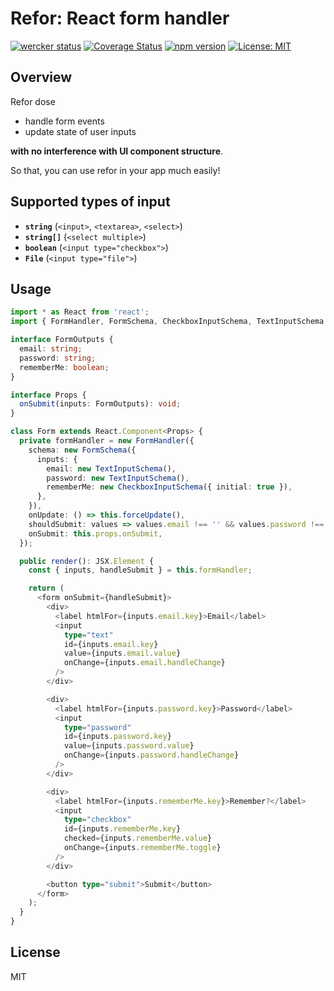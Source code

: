 # Refor: React form handler

[![wercker status](https://app.wercker.com/status/a58445da0dc27ddbc4f2d1366fb92a5f/s/master "wercker status")](https://app.wercker.com/project/byKey/a58445da0dc27ddbc4f2d1366fb92a5f)
[![Coverage Status](https://coveralls.io/repos/github/mozisan/refor/badge.svg?branch=feature%2Fenable-uploading-coverage-to-coveralls)](https://coveralls.io/github/mozisan/refor?branch=feature%2Fenable-uploading-coverage-to-coveralls)
[![npm version](https://img.shields.io/npm/v/refor.svg?style=flat)](https://www.npmjs.com/package/refor)
[![License: MIT](https://img.shields.io/badge/License-MIT-blue.svg)](https://opensource.org/licenses/MIT)

## Overview

Refor dose

- handle form events
- update state of user inputs

**with no interference with UI component structure**.

So that, you can use refor in your app much easily!

## Supported types of input

- **`string`** (`<input>`, `<textarea>`, `<select>`)
- **`string[]`** (`<select multiple>`)
- **`boolean`** (`<input type="checkbox">`)
- **`File`** (`<input type="file">`)

## Usage

```ts
import * as React from 'react';
import { FormHandler, FormSchema, CheckboxInputSchema, TextInputSchema } from 'refor';

interface FormOutputs {
  email: string;
  password: string;
  rememberMe: boolean;
}

interface Props {
  onSubmit(inputs: FormOutputs): void;
}

class Form extends React.Component<Props> {
  private formHandler = new FormHandler({
    schema: new FormSchema({
      inputs: {
        email: new TextInputSchema(),
        password: new TextInputSchema(),
        rememberMe: new CheckboxInputSchema({ initial: true }),
      },
    }),
    onUpdate: () => this.forceUpdate(),
    shouldSubmit: values => values.email !== '' && values.password !== '',
    onSubmit: this.props.onSubmit,
  });

  public render(): JSX.Element {
    const { inputs, handleSubmit } = this.formHandler;

    return (
      <form onSubmit={handleSubmit}>
        <div>
          <label htmlFor={inputs.email.key}>Email</label>
          <input
            type="text"
            id={inputs.email.key}
            value={inputs.email.value}
            onChange={inputs.email.handleChange}
          />
        </div>

        <div>
          <label htmlFor={inputs.password.key}>Password</label>
          <input
            type="password"
            id={inputs.password.key}
            value={inputs.password.value}
            onChange={inputs.password.handleChange}
          />
        </div>

        <div>
          <label htmlFor={inputs.rememberMe.key}>Remember?</label>
          <input
            type="checkbox"
            id={inputs.rememberMe.key}
            checked={inputs.rememberMe.value}
            onChange={inputs.rememberMe.toggle}
          />
        </div>

        <button type="submit">Submit</button>
      </form>
    );
  }
}
```

## License

MIT